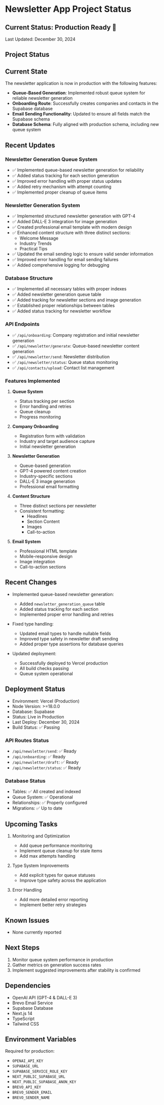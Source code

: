 # Newsletter App Project Status

## Current Status: Production Ready 🚀
Last Updated: December 30, 2024

## Project Status

## Current State
The newsletter application is now in production with the following features:
- **Queue-Based Generation**: Implemented robust queue system for reliable newsletter generation
- **Onboarding Route**: Successfully creates companies and contacts in the Supabase database
- **Email Sending Functionality**: Updated to ensure all fields match the Supabase schema
- **Database Schema**: Fully aligned with production schema, including new queue system

## Recent Updates

### Newsletter Generation Queue System
- ✅ Implemented queue-based newsletter generation for reliability
- ✅ Added status tracking for each section generation
- ✅ Improved error handling with proper status updates
- ✅ Added retry mechanism with attempt counting
- ✅ Implemented proper cleanup of queue items

### Newsletter Generation System
- ✅ Implemented structured newsletter generation with GPT-4
- ✅ Added DALL-E 3 integration for image generation
- ✅ Created professional email template with modern design
- ✅ Enhanced content structure with three distinct sections:
  - Welcome Message
  - Industry Trends
  - Practical Tips
- ✅ Updated the email sending logic to ensure valid sender information
- ✅ Improved error handling for email sending failures
- ✅ Added comprehensive logging for debugging

### Database Structure
- ✅ Implemented all necessary tables with proper indexes
- ✅ Added newsletter generation queue table
- ✅ Added tracking for newsletter sections and image generation
- ✅ Established proper relationships between tables
- ✅ Added status tracking for newsletter workflow

### API Endpoints
- ✅ `/api/onboarding`: Company registration and initial newsletter generation
- ✅ `/api/newsletter/generate`: Queue-based newsletter content generation
- ✅ `/api/newsletter/send`: Newsletter distribution
- ✅ `/api/newsletter/status`: Queue status monitoring
- ✅ `/api/contacts/upload`: Contact list management

### Features Implemented
1. **Queue System**
   - Status tracking per section
   - Error handling and retries
   - Queue cleanup
   - Progress monitoring

2. **Company Onboarding**
   - Registration form with validation
   - Industry and target audience capture
   - Initial newsletter generation

3. **Newsletter Generation**
   - Queue-based generation
   - GPT-4 powered content creation
   - Industry-specific sections
   - DALL-E 3 image generation
   - Professional email formatting

4. **Content Structure**
   - Three distinct sections per newsletter
   - Consistent formatting:
     - Headlines
     - Section Content
     - Images
     - Call-to-action

5. **Email System**
   - Professional HTML template
   - Mobile-responsive design
   - Image integration
   - Call-to-action sections

## Recent Changes
- Implemented queue-based newsletter generation:
  - Added `newsletter_generation_queue` table
  - Added status tracking for each section
  - Implemented proper error handling and retries

- Fixed type handling:
  - Updated email types to handle nullable fields
  - Improved type safety in newsletter draft sending
  - Added proper type assertions for database queries

- Updated deployment:
  - Successfully deployed to Vercel production
  - All build checks passing
  - Queue system operational

## Deployment Status
- Environment: Vercel (Production)
- Node Version: >=18.0.0
- Database: Supabase
- Status: Live in Production
- Last Deploy: December 30, 2024
- Build Status: ✅ Passing

### API Routes Status
- `/api/newsletter/send`: ✅ Ready
- `/api/onboarding`: ✅ Ready
- `/api/newsletter/draft`: ✅ Ready
- `/api/newsletter/status`: ✅ Ready

### Database Status
- Tables: ✅ All created and indexed
- Queue System: ✅ Operational
- Relationships: ✅ Properly configured
- Migrations: ✅ Up to date

## Upcoming Tasks
1. Monitoring and Optimization
   - Add queue performance monitoring
   - Implement queue cleanup for stale items
   - Add max attempts handling

2. Type System Improvements
   - Add explicit types for queue statuses
   - Improve type safety across the application

3. Error Handling
   - Add more detailed error reporting
   - Implement better retry strategies

## Known Issues
- None currently reported

## Next Steps
1. Monitor queue system performance in production
2. Gather metrics on generation success rates
3. Implement suggested improvements after stability is confirmed

## Dependencies
- OpenAI API (GPT-4 & DALL-E 3)
- Brevo Email Service
- Supabase Database
- Next.js 14
- TypeScript
- Tailwind CSS

## Environment Variables
Required for production:
- `OPENAI_API_KEY`
- `SUPABASE_URL`
- `SUPABASE_SERVICE_ROLE_KEY`
- `NEXT_PUBLIC_SUPABASE_URL`
- `NEXT_PUBLIC_SUPABASE_ANON_KEY`
- `BREVO_API_KEY`
- `BREVO_SENDER_EMAIL`
- `BREVO_SENDER_NAME`
